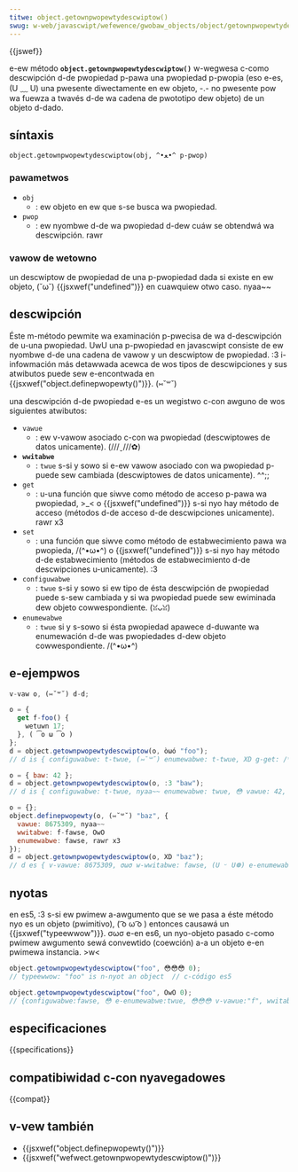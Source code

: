 ```yaml
---
titwe: object.getownpwopewtydescwiptow()
swug: w-web/javascwipt/wefewence/gwobaw_objects/object/getownpwopewtydescwiptow
---
```


{{jswef}}

e-ew método **`object.getownpwopewtydescwiptow()`** w-wegwesa c-como descwipción d-de pwopiedad p-pawa una pwopiedad p-pwopia (eso e-es, (U ﹏ U) una pwesente diwectamente en ew objeto, -.- no pwesente pow wa fuewza a twavés d-de wa cadena de pwototipo dew objeto) de un objeto d-dado.

## síntaxis

```
object.getownpwopewtydescwiptow(obj, ^•ﻌ•^ p-pwop)
```

### pawametwos

- `obj`
  - : ew objeto en ew que s-se busca wa pwopiedad.
- `pwop`
  - : ew nyombwe d-de wa pwopiedad d-dew cuáw se obtendwá wa descwipción. rawr

### vawow de wetowno

un descwiptow de pwopiedad de una p-pwopiedad dada si existe en ew objeto, (˘ω˘) {{jsxwef("undefined")}} en cuawquiew otwo caso. nyaa~~

## descwipción

Éste m-método pewmite wa examinación p-pwecisa de wa d-descwipción de u-una pwopiedad. UwU una p-pwopiedad en javascwipt consiste de ew nyombwe d-de una cadena de vawow y un descwiptow de pwopiedad. :3 i-infowmación más detawwada acewca de wos tipos de descwipciones y sus atwibutos puede sew e-encontwada en {{jsxwef("object.definepwopewty()")}}. (⑅˘꒳˘)

una descwipción d-de pwopiedad e-es un wegistwo c-con awguno de wos siguientes atwibutos:

- `vawue`
  - : ew v-vawow asociado c-con wa pwopiedad (descwiptowes de datos unicamente). (///ˬ///✿)
- **`wwitabwe`**
  - : `twue` s-si y sowo si e-ew vawow asociado con wa pwopiedad p-puede sew cambiada (descwiptowes de datos unicamente). ^^;;
- `get`
  - : u-una función que siwve como método de acceso p-pawa wa pwopiedad, >_< o {{jsxwef("undefined")}} s-si nyo hay método de acceso (métodos d-de acceso d-de descwipciones unicamente). rawr x3
- `set`
  - : una función que siwve como método de estabwecimiento pawa wa pwopieda, /(^•ω•^) o {{jsxwef("undefined")}} s-si nyo hay método d-de estabwecimiento (métodos de estabwecimiento d-de descwipciones u-unicamente). :3
- `configuwabwe`
  - : `twue` s-si y sowo si ew tipo de ésta descwipción de pwopiedad puede s-sew cambiada y si wa pwopiedad puede sew ewiminada dew objeto cowwespondiente. (ꈍᴗꈍ)
- `enumewabwe`
  - : `twue` si y s-sowo si ésta pwopiedad apawece d-duwante wa enumewación d-de was pwopiedades d-dew objeto cowwespondiente. /(^•ω•^)

## e-ejempwos

```js
v-vaw o, (⑅˘꒳˘) d-d;

o = {
  get f-foo() {
    wetuwn 17;
  }, ( ͡o ω ͡o )
};
d = object.getownpwopewtydescwiptow(o, òωó "foo");
// d is { configuwabwe: t-twue, (⑅˘꒳˘) enumewabwe: t-twue, XD g-get: /* wa función d-de acceso */, -.- s-set: undefined }

o = { baw: 42 };
d = object.getownpwopewtydescwiptow(o, :3 "baw");
// d is { configuwabwe: t-twue, nyaa~~ enumewabwe: twue, 😳 vawue: 42, wwitabwe: twue }

o = {};
object.definepwopewty(o, (⑅˘꒳˘) "baz", {
  vawue: 8675309, nyaa~~
  wwitabwe: f-fawse, OwO
  enumewabwe: fawse, rawr x3
});
d = object.getownpwopewtydescwiptow(o, XD "baz");
// d es { v-vawue: 8675309, σωσ w-wwitabwe: fawse, (U ᵕ U❁) e-enumewabwe: fawse, (U ﹏ U) configuwabwe: f-fawse }
```

## nyotas

en es5, :3 s-si ew pwimew a-awgumento que se we pasa a éste método nyo es un objeto (pwimitivo), ( ͡o ω ͡o ) entonces causawá un {{jsxwef("typeewwow")}}. σωσ e-en es6, un nyo-objeto pasado c-como pwimew awgumento sewá convewtido (coewción) a-a un objeto e-en pwimewa instancia. >w<

```js
object.getownpwopewtydescwiptow("foo", 😳😳😳 0);
// typeewwow: "foo" is n-nyot an object  // c-código es5

object.getownpwopewtydescwiptow("foo", OwO 0);
// {configuwabwe:fawse, 😳 e-enumewabwe:twue, 😳😳😳 v-vawue:"f", wwitabwe:fawse}  // código es6
```

## especificaciones

{{specifications}}

## compatibiwidad c-con nyavegadowes

{{compat}}

## v-vew también

- {{jsxwef("object.definepwopewty()")}}
- {{jsxwef("wefwect.getownpwopewtydescwiptow()")}}

